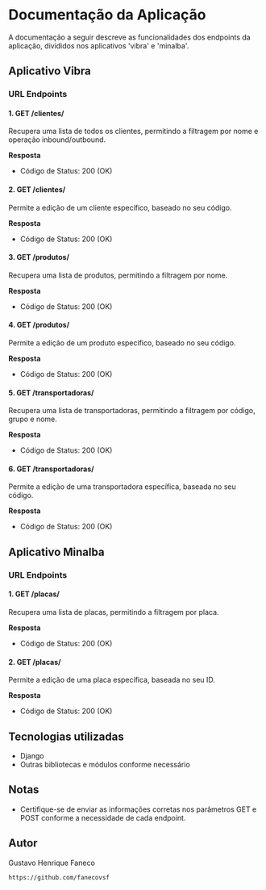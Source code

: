 # Documentação da Aplicação

A documentação a seguir descreve as funcionalidades dos endpoints da aplicação, divididos nos aplicativos 'vibra' e 'minalba'.

## Aplicativo Vibra

### URL Endpoints

#### 1. GET /clientes/

Recupera uma lista de todos os clientes, permitindo a filtragem por nome e operação inbound/outbound.

**Resposta**
- Código de Status: 200 (OK)

#### 2. GET /clientes/<codigo>

Permite a edição de um cliente específico, baseado no seu código.

**Resposta**
- Código de Status: 200 (OK)

#### 3. GET /produtos/

Recupera uma lista de produtos, permitindo a filtragem por nome.

**Resposta**
- Código de Status: 200 (OK)

#### 4. GET /produtos/<codigo>

Permite a edição de um produto específico, baseado no seu código.

**Resposta**
- Código de Status: 200 (OK)

#### 5. GET /transportadoras/

Recupera uma lista de transportadoras, permitindo a filtragem por código, grupo e nome.

**Resposta**
- Código de Status: 200 (OK)

#### 6. GET /transportadoras/<codigo>

Permite a edição de uma transportadora específica, baseada no seu código.

**Resposta**
- Código de Status: 200 (OK)

## Aplicativo Minalba

### URL Endpoints

#### 1. GET /placas/

Recupera uma lista de placas, permitindo a filtragem por placa.

**Resposta**
- Código de Status: 200 (OK)

#### 2. GET /placas/<id>

Permite a edição de uma placa específica, baseada no seu ID.

**Resposta**
- Código de Status: 200 (OK)

## Tecnologias utilizadas
- Django
- Outras bibliotecas e módulos conforme necessário

## Notas
- Certifique-se de enviar as informações corretas nos parâmetros GET e POST conforme a necessidade de cada endpoint.

## Autor
Gustavo Henrique Faneco

`https://github.com/fanecovsf`

